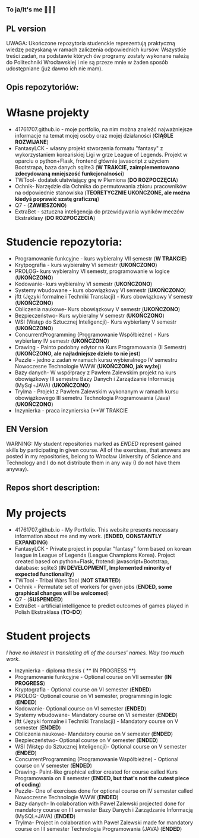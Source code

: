 ### To ja/It's me  👋👋👋
## PL version
UWAGA: Ukończone repozytoria studenckie reprezentują praktyczną wiedzę pozyskaną w ramach zaliczenia odpowiednich kursów. Wszystkie treści zadań, na podstawie których ów programy zostały wykonane należą do Politechniki Wrocławskiej i nie są przeze mnie w żaden sposób udostępniane (już dawno ich nie mam).
## Opis repozytoriów:
# Własne projekty
- 41761707.github.io - moje portfolio, na nim można znaleźć najważniejsze informacje na temat mojej osoby oraz mojej działaności (**CIĄGLE ROZWIJANE**)
- FantasyLCK - własny projekt stworzenia formatu "fantasy" z wykorzystaniem koreańskiej Ligi w grze League of Legends. Projekt w oparciu o python+Flask, frontend głównie javascript z użyciem Bootstrapa, baza danych sqlite3 (**W TRAKCIE, zaimplementowano zdecydowaną mniejszość funkcjonalności**)
- TWTool- dodatek ułatwiający grę w Plemiona (**DO ROZPOCZĘCIA**)
- Ochnik- Narzędzie dla Ochnika do permutowania zbioru pracowników na odpowiednie stanowiska (**TEORETYCZNIE UKOŃCZONE, ale można kiedyś poprawić szatę graficzną**)
- Q7 - (**ZAWIESZONO**)
- ExtraBet - sztuczna inteligencja do przewidywania wyników meczów Ekstraklasy (**DO ROZPOCZECIA**)
# Studencie repozytoria:
- Programowanie funkcyjne - kurs wybieralny VII semestr (**W TRAKCIE**)
- Krytpografia - kurs wybieralny VI semestr (**UKOŃCZONO**)
- PROLOG- kurs wybieralny VI semestr, programowanie w logice (**UKOŃCZONO**)
- Kodowanie- kurs wybieralny VI semestr (**UKOŃCZONO**)
- Systemy wbudowane - kurs obowiązkowy VI semestr (**UKOŃCZONO**)
- jftt (Języki formalne i Techniki Translacji) - Kurs obowiązkowy V semestr (**UKOŃCZONO**)
- Obliczenia naukowe- Kurs obowiązkowy V semestr (**UKOŃCZONO**)
- Bezpieczeństwo- Kurs wybieralny V semestr (**UKOŃCZONO**)
- WSI (Wstęp do Sztucznej Inteligencji)- Kurs wybierlany V semestr (**UKOŃCZONO**)
- ConcurrentProgramming (Programowanie Współbieżne) - Kurs wybierlany IV semestr (**UKOŃCZONO**)
- Drawing - Painto podobny edytor na Kurs Programowania (II Semestr) (**UKOŃCZONO, ale najładniejsze dzieło to nie jest**)
- Puzzle - jedno z zadań w ramach kursu wybieralnego IV semestru Nowoczesne Technologie WWW (**UKOŃCZONO, jak wyżej**)
- Bazy danych- W współpracy z Pawłem Zalewskim projekt na kurs obowiązkowy III semestru Bazy Danych i Zarządzanie Informacją (MySql+JAVA) (**UKOŃCZONO**)
- Trylma - Projekt z Pawłem Zalewskim wykonanym w ramach kursu obowiązkowego III semetru Technologia Programowania (Java) (**UKOŃCZONO**)
- Inzynierka - praca inzynierska (**W TRAKCIE
## EN Version
WARNING: My student repositories marked as *ENDED* represent gained skills by participating in given course. All of the exercises, that answers are posted in my repositories, belong to Wrocław University of Science and Technology and I do not distribute them in any way (I do not have them anyway).
## Repos short description:
# My projects
- 41761707.github.io - My Portfolio. This website presents necessary information about me and my work. (**ENDED, CONSTANTLY EXPANDING**)
- FantasyLCK - Private project in popular "fantasy" form based on korean league in League of Legends (League Champions Korea). Project created based on python+Flask, frotend: javascript+Bootstrap, database: sqlite3 (**IN DEVELOPMENT, Implemented minority of expected functionality**)
- TWTool - Tribal Wars Tool (**NOT STARTED**)
- Ochnik - Permutate set of workers for given jobs (**ENDED, some graphical changes will be welcomed**)
- Q7 - (**SUSPENDED**)
- ExtraBet - artificial intelligence to predict outcomes of games played in Polish Ekstraklasa (**TO-DO**) 
# Student projects
*I have no interest in translating all of the courses' names. Way too much work.*
- Inzynierka - diploma thesis ( ** IN PROGRESS **)
- Programowanie funkcyjne - Optional course on VII semester (**IN PROGRESS**)
- Kryptografia - Optional course on VI semester (**ENDED**)
- PROLOG- Optional course on VI semester, programming in logic (**ENDED**)
- Kodowanie- Optional course on VI semester (**ENDED**)
- Systemy wbudowane- Mandatory course on VI semester (**ENDED**)
- jftt (Języki formalne i Techniki Translacji) - Mandatory course on V semester (**ENDED**)
- Obliczenia naukowe- Mandatory course on V semester (**ENDED**)
- Bezpieczeństwo- Optional course on V semester (**ENDED**)
- WSI (Wstęp do Sztucznej Inteligencji)- Optional course on V semester (**ENDED**)
- ConcurrentProgramming (Programowanie Współbieżne) - Optional course on V semester (**ENDED**)
- Drawing- Paint-like graphical editor created for course called Kurs Programowania on II semester (**ENDED, but that's not the cutest piece of coding**)
- Puzzle- One of exercises done for optional course on IV semester called Nowoczesne Technologie WWW (**ENDED**)
- Bazy danych- In colaboration with Paweł Zalewski projected done for mandatory course on III semester Bazy Danych i Zarządzanie Informacją (MySQL+JAVA) (**ENDED**)
- Trylma- Project in colaboration with Paweł Zalewski made for mandatory course on III semester Technologia Programowania (JAVA) (**ENDED**)

<!--
**41761707/41761707** is a ✨ _special_ ✨ repository because its `README.md` (this file) appears on your GitHub profile.

Here are some ideas to get you started:

- 🔭 I’m currently working on ...
- 🌱 I’m currently learning ...
- 👯 I’m looking to collaborate on ...
- 🤔 I’m looking for help with ...
- 💬 Ask me about ...
- 📫 How to reach me: ...
- 😄 Pronouns: ...
- ⚡ Fun fact: ...
-->
